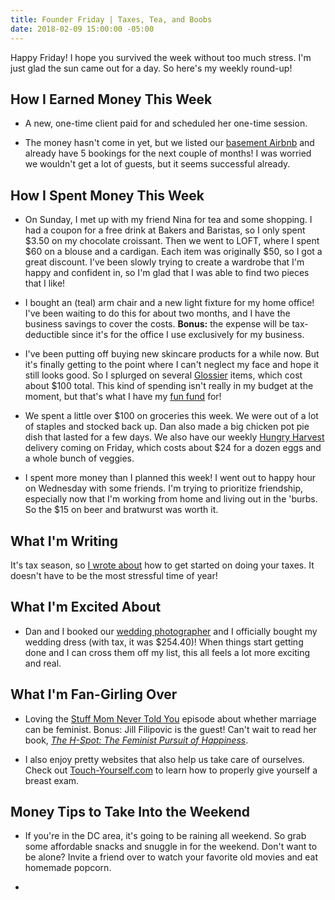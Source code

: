 ```yaml
---
title: Founder Friday | Taxes, Tea, and Boobs
date: 2018-02-09 15:00:00 -05:00
---
```


Happy Friday! I hope you survived the week without too much stress. I'm just glad the sun came out for a day. So here's my weekly round-up!

## How I Earned Money This Week

* A new, one-time client paid for and scheduled her one-time session.

* The money hasn't come in yet, but we listed our [basement Airbnb](https://www.airbnb.com/rooms/21754745?=&s=41&ref_device_id=df23617cff9a0aee816d728fcdeaf31b88da1585&user_id=8094455&_branch_match_id=489896607236963490) and already have 5 bookings for the next couple of months! I was worried we wouldn't get a lot of guests, but it seems successful already. 

## How I Spent Money This Week

* On Sunday, I met up with my friend Nina for tea and some shopping. I had a coupon for a free drink at Bakers and Baristas, so I only spent $3.50 on my chocolate croissant. Then we went to LOFT, where I spent $60 on a blouse and a cardigan. Each item was originally $50, so I got a great discount. I've been slowly trying to create a wardrobe that I'm happy and confident in, so I'm glad that I was able to find two pieces that I like!

* I bought an (teal) arm chair and a new light fixture for my home office! I've been waiting to do this for about two months, and I have the business savings to cover the costs. **Bonus:** the expense will be tax-deductible since it's for the office I use exclusively for my business.

* I've been putting off buying new skincare products for a while now. But it's finally getting to the point where I can't neglect my face and hope it still looks good. So I splurged on several [Glossier](http://bff.glossier.com/hWsVP) items, which cost about $100 total. This kind of spending isn't really in my budget at the moment, but that's what I have my [fun fund](https://www.maggiegermano.com/blog/budgeting-for-the-fun-stuff/) for!

* We spent a little over $100 on groceries this week. We were out of a lot of staples and stocked back up. Dan also made a big chicken pot pie dish that lasted for a few days. We also have our weekly [Hungry Harvest](http://hharvest.net/m5didTk) delivery coming on Friday, which costs about $24 for a dozen eggs and a whole bunch of veggies.

* I spent more money than I planned this week! I went out to happy hour on Wednesday with some friends. I'm trying to prioritize friendship, especially now that I'm working from home and living out in the 'burbs. So the $15 on beer and bratwurst was worth it. 

## What I'm Writing

It's tax season, so [I wrote about](https://www.maggiegermano.com/blog/how-to-do-your-taxes/) how to get started on doing your taxes. It doesn't have to be the most stressful time of year!

## What I'm Excited About

* Dan and I booked our [wedding photographer](http://www.barbaraophotography.com/) and I officially bought my wedding dress (with tax, it was $254.40)! When things start getting done and I can cross them off my list, this all feels a lot more exciting and real.

## What I'm Fan-Girling Over

* Loving the [Stuff Mom Never Told You](https://www.stuffmomnevertoldyou.com/podcasts/can-marriage-be-feminist.htm) episode about whether marriage can be feminist. Bonus: Jill Filipovic is the guest! Can't wait to read her book, *[The H-Spot: The Feminist Pursuit of Happiness](https://www.amazon.com/H-Spot-Feminist-Pursuit-Happiness/dp/1568585470)*.

* I also enjoy pretty websites that also help us take care of ourselves. Check out [Touch-Yourself.com](http://touch-yourself.com/) to learn how to properly give yourself a breast exam.

## Money Tips to Take Into the Weekend

* If you're in the DC area, it's going to be raining all weekend. So grab some affordable snacks and snuggle in for the weekend. Don't want to be alone? Invite a friend over to watch your favorite old movies and eat homemade popcorn.

* 